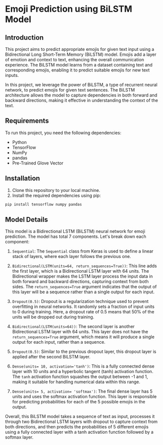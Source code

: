 # Emoji Prediction using BiLSTM Model
## Introduction
This project aims to predict appropriate emojis for given text input using a Bidirectional Long Short-Term Memory (BiLSTM) model. Emojis add a layer of emotion and context to text, enhancing the overall communication experience. The BiLSTM model learns from a dataset containing text and corresponding emojis, enabling it to predict suitable emojis for new text inputs.

In this project, we leverage the power of BiLSTM, a type of recurrent neural network, to predict emojis for given text sentences. The BiLSTM architecture allows the model to capture dependencies in both forward and backward directions, making it effective in understanding the context of the text.

## Requirements

To run this project, you need the following dependencies:

- Python
- TensorFlow
- NumPy
- pandas
- Pre-Trained Glove Vector

## Installation

1. Clone this repository to your local machine.
2. Install the required dependencies using pip:

```bash
pip install tensorflow numpy pandas
````
## Model Details
This model is a Bidirectional LSTM (BiLSTM) neural network for emoji prediction. The model has total 7 components. Let's break down each component:

1. `Sequential`: The `Sequential` class from Keras is used to define a linear stack of layers, where each layer follows the previous one.

2. `Bidirectional(LSTM(units=64, return_sequences=True))`: This line adds the first layer, which is a Bidirectional LSTM layer with 64 units. The Bidirectional wrapper makes the LSTM layer process the input data in both forward and backward directions, capturing context from both sides. The `return_sequences=True` argument indicates that the output of this layer will be a sequence rather than a single output for each input.

3. `Dropout(0.5)`: Dropout is a regularization technique used to prevent overfitting in neural networks. It randomly sets a fraction of input units to 0 during training. Here, a dropout rate of 0.5 means that 50% of the units will be dropped out during training.

4. `Bidirectional(LSTM(units=64))`: The second layer is another Bidirectional LSTM layer with 64 units. This layer does not have the `return_sequences=True` argument, which means it will produce a single output for each input, rather than a sequence.

5. `Dropout(0.5)`: Similar to the previous dropout layer, this dropout layer is applied after the second BiLSTM layer.

6. `Dense(units= 10, activation='tanh')`: This is a fully connected dense layer with 10 units and a hyperbolic tangent (tanh) activation function. The `tanh` activation function squashes the output between -1 and 1, making it suitable for handling numerical data within this range.

7. `Dense(units= 5, activation= 'softmax')`: The final dense layer has 5 units and uses the softmax activation function. This layer is responsible for predicting probabilities for each of the 5 possible emojis in the output.

Overall, this BiLSTM model takes a sequence of text as input, processes it through two Bidirectional LSTM layers with dropout to capture context from both directions, and then predicts the probabilities of 5 different emojis using a fully connected layer with a tanh activation function followed by a softmax layer.